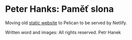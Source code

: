 # Peter Hanks: Paměť slona

Moving old [static website](https://www.peterhanks.com/) to Pelican to be served by Netlify.

Written word and images: All rights reserved. Petr Hanek
